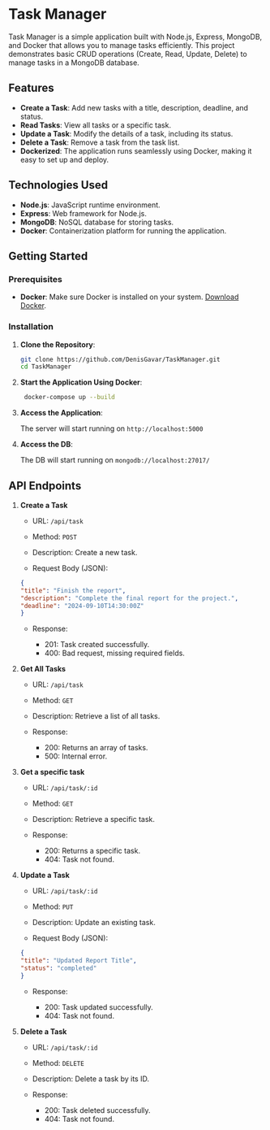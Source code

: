 # Task Manager

Task Manager is a simple application built with Node.js, Express, MongoDB, and Docker that allows you to manage tasks efficiently. This project demonstrates basic CRUD operations (Create, Read, Update, Delete) to manage tasks in a MongoDB database.

## Features

- **Create a Task**: Add new tasks with a title, description, deadline, and status.
- **Read Tasks**: View all tasks or a specific task.
- **Update a Task**: Modify the details of a task, including its status.
- **Delete a Task**: Remove a task from the task list.
- **Dockerized**: The application runs seamlessly using Docker, making it easy to set up and deploy.

## Technologies Used

- **Node.js**: JavaScript runtime environment.
- **Express**: Web framework for Node.js.
- **MongoDB**: NoSQL database for storing tasks.
- **Docker**: Containerization platform for running the application.

## Getting Started

### Prerequisites

- **Docker**: Make sure Docker is installed on your system. [Download Docker](https://www.docker.com/products/docker-desktop).

### Installation

1. **Clone the Repository**:

   ```bash
   git clone https://github.com/DenisGavar/TaskManager.git
   cd TaskManager
    ```

2. **Start the Application Using Docker**:

   ```bash
    docker-compose up --build
    ```

3. **Access the Application**:

    The server will start running on `http://localhost:5000`

4. **Access the DB**:

    The DB will start running on `mongodb://localhost:27017/`

## API Endpoints
1. **Create a Task**
    * URL: `/api/task`

    * Method: `POST`

    * Description: Create a new task.

    * Request Body (JSON):

    ```json
    {
    "title": "Finish the report",
    "description": "Complete the final report for the project.",
    "deadline": "2024-09-10T14:30:00Z"
    }
    ```

    * Response:

        * 201: Task created successfully.
        * 400: Bad request, missing required fields.

2. **Get All Tasks**
    * URL: `/api/task`

    * Method: `GET`

    * Description: Retrieve a list of all tasks.

    * Response:

        * 200: Returns an array of tasks.
        * 500: Internal error.

3. **Get a specific task**
    * URL: `/api/task/:id`

    * Method: `GET`

    * Description: Retrieve a specific task.

    * Response:

        * 200: Returns a specific task.
        * 404: Task not found.

4. **Update a Task**
    * URL: `/api/task/:id`

    * Method: `PUT`

    * Description: Update an existing task.

    * Request Body (JSON):

    ```json
    {
    "title": "Updated Report Title",
    "status": "completed"
    }
    ```

    * Response:

        * 200: Task updated successfully.
        * 404: Task not found.

5. **Delete a Task**
    * URL: `/api/task/:id`

    * Method: `DELETE`

    * Description: Delete a task by its ID.

    * Response:

        * 200: Task deleted successfully.
        * 404: Task not found.
